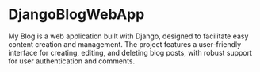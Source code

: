 # DjangoBlogWebApp
My Blog is a web application built with Django, designed to facilitate easy content creation and management. The project features a user-friendly interface for creating, editing, and deleting blog posts, with robust support for user authentication and comments.
